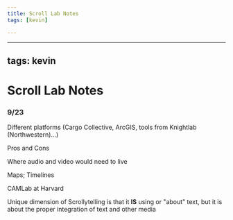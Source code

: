 ```yaml
---
title: Scroll Lab Notes
tags: [kevin]

---
```


---
tags: kevin
---

# Scroll Lab Notes


### 9/23 

Different platforms
(Cargo Collective, ArcGIS, tools from Knightlab (Northwestern)...) 

Pros and Cons

Where audio and video would need to live

Maps; Timelines

CAMLab at Harvard

Unique dimension of Scrollytelling is that it **IS** using or "about" text, but it is about the proper integration of text and other media


